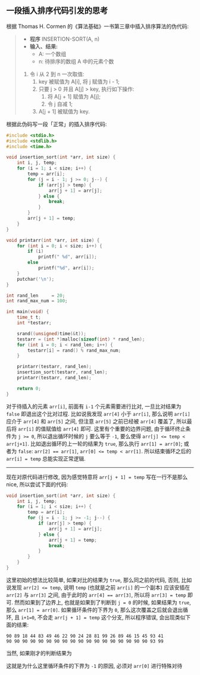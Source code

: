 ## 一段插入排序代码引发的思考

根据 Thomas H. Cormen 的《算法基础》一书第三章中插入排序算法的伪代码:

> - **程序** INSERTION-SORT(A, n)
> - **输入、结果:**
>   - A: 一个数组
>   - n: 待排序的数组 A 中的元素个数
> 1. 令 i 从 2 到 n 一次取值:
>    1. key 被赋值为 A[i], 将 j 赋值为 i - 1;
>    1. 只要 j > 0 并且 A[j] > key, 执行如下操作:
>       1. 将 A[j + 1] 赋值为 A[j];
>       1. 令 j 自减 1;
>    1. A[j + 1] 被赋值为 key.

根据此伪码写一段「正常」的插入排序代码:

```c
#include <stdio.h>
#include <stdlib.h>
#include <time.h>

void insertion_sort(int *arr, int size) {
    int i, j, temp;
    for (i = 1; i < size; i++) {
        temp = arr[i];
        for (j = i - 1; j >= 0; j--) {
            if (arr[j] > temp) {
                arr[j + 1] = arr[j];
            } else {
                break;
            }
        }
        arr[j + 1] = temp;
    }
}

void printarr(int *arr, int size) {
    for (int i = 0; i < size; i++) {
        if (i)
            printf(" %d", arr[i]);
        else
            printf("%d", arr[i]);
    }
    putchar('\n');
}

int rand_len     = 20;
int rand_max_num = 100;

int main(void) {
    time_t t;
    int *testarr;

    srand((unsigned)time(&t));
    testarr = (int *)malloc(sizeof(int) * rand_len);
    for (int i = 0; i < rand_len; i++) {
        testarr[i] = rand() % rand_max_num;
    }

    printarr(testarr, rand_len);
    insertion_sort(testarr, rand_len);
    printarr(testarr, rand_len);

    return 0;
}
```

对于待插入的元素 `arr[i]`, 前面有 `i-1` 个元素需要进行比对,
一旦比对结果为 `false` 即退出这个比对过程. 比如说我发现 `arr[4]` 小于 `arr[i]`,
那么说明 `arr[i]` 应介于 `arr[4]` 和 `arr[5]` 之间, 但注意 `arr[5]`
之前已经被 `arr[4]` 覆盖了, 所以最后将 `arr[i]` 的值赋值给 `arr[4]` 即可.
这里有个重要的边界问题, 由于循环终止条件为 `j >= 0`, 所以退出循环时候的 `j`
要么等于 `-1`, 要么使得 `arr[j] <= temp < arr[j+1]`.
比如退出循环的上一轮的结果为 `true`, 那么执行 `arr[1] = arr[0]`;
或者为 `false`: `arr[2] == arr[1]`, `arr[0] <= temp < arr[1]`.
所以结束循环之后的 `arr[i] = temp` 总能实现正常逻辑.

------------------------------------

现在对原代码进行修改, 因为感觉特意将 `arr[j + 1] = temp` 写在一行不是那么 nice,
所以尝试下面的代码:

```c
void insertion_sort(int *arr, int size) {
    int i, j, temp;
    for (i = 1; i < size; i++) {
        temp = arr[i];
        for (j = i - 1; j >= -1; j--) {
            if (arr[j] > temp) {
                arr[j + 1] = arr[j];
            } else {
                arr[j + 1] = temp;
                break;
            }
        }
    }
}
```

这里初始的想法比较简单, 如果对比的结果为 `true`, 那么同之前的代码,
否则, 比如说发现 `arr[2] <= temp`, 说明 `temp` (也就是之前 `arr[i]` 的一个副本)
应该安插在 `arr[2]` 与 `arr[3]` 之间, 由于此时的 `arr[4] == arr[3]`,
所以将 `arr[3] = temp` 即可. 然而如果到了边界上, 也就是如果到了判断到 `j = 0`
的时候, 如果结果为 `true`, 那么 `arr[1] = arr[0]`. 如果循环条件的下界为 `0`,
那么这次覆盖之后就会退出循环, 且 `i+1=0`, 不会走 `arr[j + 1] = temp` 这个分支,
所以程序错误, 会出现类似下面的结果:

```
90 89 18 44 83 49 46 22 90 24 28 81 99 26 89 46 15 45 93 41
90 90 90 90 90 90 90 90 90 90 90 90 90 90 90 90 90 90 93 99
```

当然, 如果刚才的判断结果为

这就是为什么这里循环条件的下界为 `-1` 的原因, 必须对 `arr[0]` 进行特殊对待
